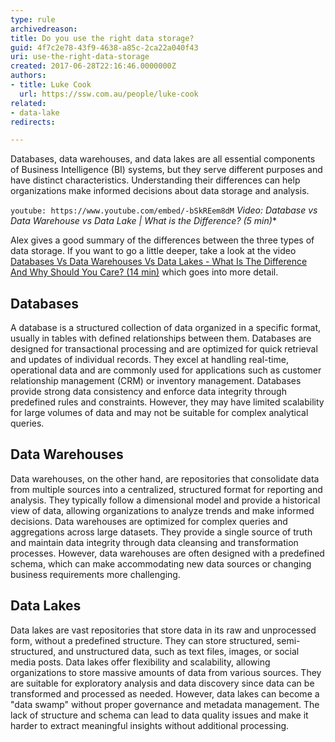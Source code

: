 ```yaml
---
type: rule
archivedreason: 
title: Do you use the right data storage?
guid: 4f7c2e78-43f9-4638-a85c-2ca22a040f43
uri: use-the-right-data-storage
created: 2017-06-28T22:16:46.0000000Z
authors:
- title: Luke Cook
  url: https://ssw.com.au/people/luke-cook
related:
- data-lake
redirects:

---
```


Databases, data warehouses, and data lakes are all essential components of Business Intelligence (BI) systems, but they serve different purposes and have distinct characteristics. Understanding their differences can help organizations make informed decisions about data storage and analysis.

<!--endintro-->

`youtube: https://www.youtube.com/embed/-bSkREem8dM`
*Video: Database vs Data Warehouse vs Data Lake | What is the Difference? (5 min)**

Alex gives a good summary of the differences between the three types of data storage. If you want to go a little deeper, take a look at the video [Databases Vs Data Warehouses Vs Data Lakes - What Is The Difference And Why Should You Care? (14 min)](https://www.youtube.com/watch?v=FxpRL0m9BcA) which goes into more detail.

## Databases
A database is a structured collection of data organized in a specific format, usually in tables with defined relationships between them. Databases are designed for transactional processing and are optimized for quick retrieval and updates of individual records. They excel at handling real-time, operational data and are commonly used for applications such as customer relationship management (CRM) or inventory management. Databases provide strong data consistency and enforce data integrity through predefined rules and constraints. However, they may have limited scalability for large volumes of data and may not be suitable for complex analytical queries.

## Data Warehouses
Data warehouses, on the other hand, are repositories that consolidate data from multiple sources into a centralized, structured format for reporting and analysis. They typically follow a dimensional model and provide a historical view of data, allowing organizations to analyze trends and make informed decisions. Data warehouses are optimized for complex queries and aggregations across large datasets. They provide a single source of truth and maintain data integrity through data cleansing and transformation processes. However, data warehouses are often designed with a predefined schema, which can make accommodating new data sources or changing business requirements more challenging.

## Data Lakes
Data lakes are vast repositories that store data in its raw and unprocessed form, without a predefined structure. They can store structured, semi-structured, and unstructured data, such as text files, images, or social media posts. Data lakes offer flexibility and scalability, allowing organizations to store massive amounts of data from various sources. They are suitable for exploratory analysis and data discovery since data can be transformed and processed as needed. However, data lakes can become a "data swamp" without proper governance and metadata management. The lack of structure and schema can lead to data quality issues and make it harder to extract meaningful insights without additional processing.